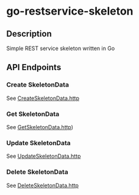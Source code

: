# go-restservice-skeleton

## Description
Simple REST service skeleton written in Go

## API Endpoints

### Create SkeletonData
See [CreateSkeletonData.http](test%2Frequests%2FCreateSkeletonData.http)

### Get SkeletonData
See [GetSkeletonData.http](test%2Frequests%2FGetSkeletonData.http))

### Update SkeletonData
See [UpdateSkeletonData.http](test%2Frequests%2FUpdateSkeletonData.http)

### Delete SkeletonData
See [DeleteSkeletonData.http](test%2Frequests%2FDeleteSkeletonData.http)
